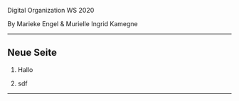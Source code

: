 
Digital Organization WS 2020

By Marieke Engel & Murielle Ingrid Kamegne 

---

## Neue Seite

1. Hallo

2. sdf

---